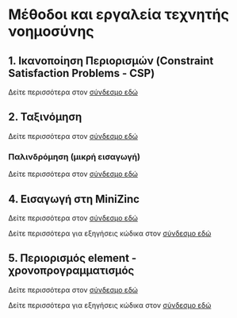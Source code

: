 # Μέθοδοι και εργαλεία τεχνητής νοημοσύνης

## 1. Ικανοποίηση Περιορισμών (Constraint Satisfaction Problems - CSP)

Δείτε περισσότερα στον [σύνδεσμο εδώ](1st_lecture.md)

## 2. Ταξινόμηση

Δείτε περισσότερα στον [σύνδεσμο εδώ](2nd_lecture.md)

### Παλινδρόμηση (μικρή εισαγωγή)

Δείτε περισσότερα στον [σύνδεσμο εδώ](3rd_lecture.md)

## 4. Εισαγωγή στη MiniZinc

Δείτε περισσότερα στον [σύνδεσμο εδώ](4th_lecture.md)

Δείτε περισσότερα για εξηγήσεις κώδικα στον [σύνδεσμο εδώ](4th_lecture_code_explained.md)

## 5. Περιορισμός element - χρονοπρογραμματισμός

Δείτε περισσότερα στον [σύνδεσμο εδώ](5th_lecture_element.md)

Δείτε περισσότερα για εξηγήσεις κώδικα στον [σύνδεσμο εδώ](5th_lecture_scheduling.md)
